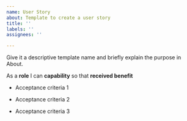 ```yaml
---
name: User Story
about: Template to create a user story
title: ''
labels: ''
assignees: ''

---
```


Give it a descriptive template name and briefly explain the purpose in About.

As a **role** I can **capability** so that **received benefit**

- Acceptance criteria 1

- Acceptance criteria 2

- Acceptance criteria 3
